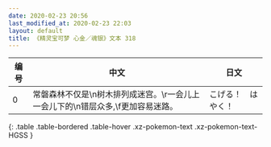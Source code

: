 ```yaml
---
date: 2020-02-23 20:56
last_modified_at: 2020-02-23 22:03
layout: default
title: 《精灵宝可梦 心金／魂银》文本 318
---
```

| 编号 | 中文 | 日文 |
| ---- | ---- | ---- |
| 0 | 常磐森林不仅是\n树木排列成迷宫。\r一会儿上一会儿下的\n错层众多,\f更加容易迷路。 | こげる！　はやく！ |
{: .table .table-bordered .table-hover .xz-pokemon-text .xz-pokemon-text-HGSS }